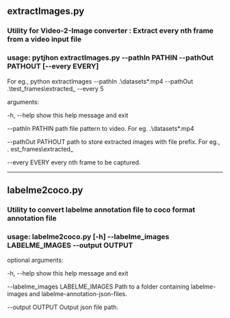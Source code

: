 ## extractImages.py
### Utility for Video-2-Image converter : Extract every nth frame from a video input file

### usage: pytjhon extractImages.py --pathIn PATHIN --pathOut PATHOUT [--every EVERY]

For eg., python extractImages --pathIn .\datasets\*.mp4 --pathOut .\test_frames\extracted_ --every 5

arguments:

  -h, --help         show this help message and exit
  
  --pathIn PATHIN    path file pattern to video. For eg. .\datasets\*.mp4
  
  --pathOut PATHOUT  path to store extracted images with file prefix. For eg.,
                     . est_frames\extracted_
                     
  --every EVERY      every nth frame to be captured.
  
***

## labelme2coco.py
### Utility to convert labelme annotation file to coco format annotation file

### usage: labelme2coco.py [-h] --labelme_images LABELME_IMAGES --output OUTPUT

optional arguments:

  -h, --help            show this help message and exit
  
  --labelme_images LABELME_IMAGES
                        Path to a folder containing labelme-images and
                        labelme-annotation-json-files.
                        
  --output OUTPUT       Output json file path.
